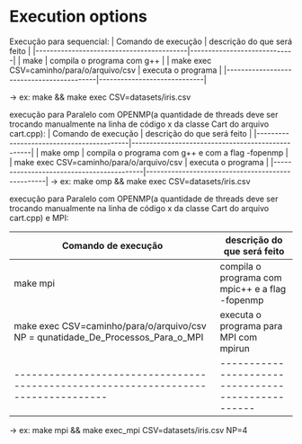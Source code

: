 # Execution options

Execução para sequencial:
|           Comando de execução            | descrição do que será feito |
|------------------------------------------|-----------------------------|
|                  make                    | compila o programa com g++  |
| make exec CSV=caminho/para/o/arquivo/csv |     executa o programa      |
|------------------------------------------|-----------------------------|

-> ex: make && make exec CSV=datasets/iris.csv

execução para Paralelo com OPENMP(a quantidade de threads deve ser trocando manualmente na linha de código x da classe Cart do arquivo cart.cpp):
|             Comando de execução          |            descrição do que será feito           |
|------------------------------------------|--------------------------------------------------|
|                   make omp               | compila o programa com g++ e com a flag -fopenmp |
| make exec CSV=caminho/para/o/arquivo/csv |                executa o programa                |
|------------------------------------------|--------------------------------------------------|
-> ex: make omp && make exec CSV=datasets/iris.csv

execução para Paralelo com OPENMP(a quantidade de threads deve ser trocando manualmente na linha de código x da classe Cart do arquivo cart.cpp) e MPI:

|                                Comando de execução                               |             descrição do que será feito          |
|----------------------------------------------------------------------------------|--------------------------------------------------|
|                                      make mpi                                    | compila o programa com mpic++ e a flag -fopenmp  |
| make exec CSV=caminho/para/o/arquivo/csv NP = qunatidade_De_Processos_Para_o_MPI |      executa o programa para MPI com mpirun      |
|----------------------------------------------------------------------------------|--------------------------------------------------|

-> ex: make mpi && make exec_mpi CSV=datasets/iris.csv NP=4
